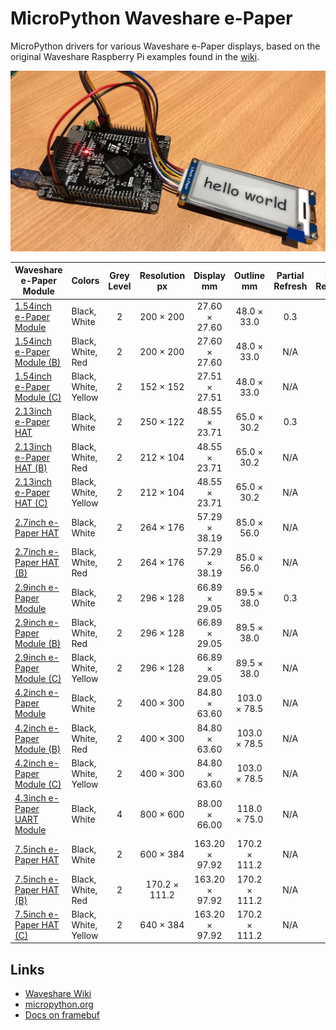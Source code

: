 # MicroPython Waveshare e-Paper

MicroPython drivers for various Waveshare e-Paper displays, based on the original Waveshare Raspberry Pi examples found in the [wiki](https://www.waveshare.com/wiki/Main_Page).

![demo](docs/demo.jpg)

| Waveshare e-Paper Module                                                                  | Colors               | Grey Level | Resolution px | Display mm     | Outline mm    | Partial Refresh | Full Refresh | Interface | Pi Header | Controller | Display                                                                                                                                              |
| ----------------------------------------------------------------------------------------- | -------------------- |:----------:|:-------------:|:--------------:|:-------------:|:---------------:|:------------:|:---------:|:---------:|:-----------|:----------------------------------------------------------------------------------------------------------------------------------------------------:|
| [1.54inch e-Paper Module](https://www.waveshare.com/wiki/1.54inch_e-Paper_Module)         | Black, White         | 2          | 200 × 200     | 27.60 × 27.60  | 48.0 × 33.0   | 0.3             | 2            | SPI       | No        | ?          | [GDEH0154D27](http://www.eink-display.com/new-1-54-inch-partial-refresh-bi-stable-e0154a05-e-paper-display-electronic-paper-screen-gdeh0154d27.html) |
| [1.54inch e-Paper Module (B)](https://www.waveshare.com/wiki/1.54inch_e-Paper_Module_(B)) | Black, White, Red    | 2          | 200 × 200     | 27.60 × 27.60  | 48.0 × 33.0   | N/A             | 8            | SPI       | No        | ?          | [GDEW0154Z04](http://www.eink-display.com/1-54-inch-3-color-ultra-low-power-consumption-e-paper-display-screen-spi-interface-gdew0154z04.html)       |
| [1.54inch e-Paper Module (C)](https://www.waveshare.com/wiki/1.54inch_e-Paper_Module_(C)) | Black, White, Yellow | 2          | 152 × 152     | 27.51 × 27.51  | 48.0 × 33.0   | N/A             | 27           | SPI       | No        | ?          | [GDEW0154C39](http://www.eink-display.com/new-1-54-inch-bwy-three-colors-e-ink-e-paper-display-panel-black-write-and-yellow-gdew0154c39.html)        |
| [2.13inch e-Paper HAT](https://www.waveshare.com/wiki/2.13inch_e-Paper_HAT)               | Black, White         | 2          | 250 × 122     | 48.55 × 23.71  | 65.0 × 30.2   | 0.3             | 2            | SPI       | Yes       | IL3895     | [GDEH0213B1](http://www.eink-display.com/new-2-13-inch-partial-refresh-e-paper-display-250x122-electronic-paper-screen-gdeh0213b1.html)              |
| [2.13inch e-Paper HAT (B)](https://www.waveshare.com/wiki/2.13inch_e-Paper_HAT_(B))       | Black, White, Red    | 2          | 212 × 104     | 48.55 × 23.71  | 65.0 × 30.2   | N/A             | 15           | SPI       | Yes       | ?          | [GDEW0213Z16](http://www.eink-display.com/2-13-inch-three-color-low-power-e-paper-display-electronic-paper-screen-gdew0213z16.html)                  |
| [2.13inch e-Paper HAT (C)](https://www.waveshare.com/wiki/2.13inch_e-Paper_HAT_(C))       | Black, White, Yellow | 2          | 212 × 104     | 48.55 × 23.71  | 65.0 × 30.2   | N/A             | 15           | SPI       | Yes       | ?          | [GDEW0213C38](http://www.eink-display.com/new-2-13-inch-bwy-three-colors-e-ink-e-paper-display-panel-black-write-and-yellow-gdew0213c38.html)        |
| [2.7inch e-Paper HAT](https://www.waveshare.com/wiki/2.7inch_e-Paper_HAT)                 | Black, White         | 2          | 264 × 176     | 57.29 × 38.19  | 85.0 × 56.0   | N/A             | 6            | SPI       | Yes       | ?          | [GDEW027W3](http://www.eink-display.com/2-7-inch-ultra-low-power-consumption-high-contrast-small-size-electronic-paper-display-gdew027w3.html)       |
| [2.7inch e-Paper HAT (B)](https://www.waveshare.com/wiki/2.7inch_e-Paper_HAT_(B))         | Black, White, Red    | 2          | 264 × 176     | 57.29 × 38.19  | 85.0 × 56.0   | N/A             | 15           | SPI       | Yes       | ?          | [GDEW027C44](http://www.eink-display.com/2-7-inch-three-color-low-power-consumption-bi-stable-electronic-paper-screen-gdew027c44.html)               |
| [2.9inch e-Paper Module](https://www.waveshare.com/wiki/2.9inch_e-Paper_Module)           | Black, White         | 2          | 296 × 128     | 66.89 × 29.05  | 89.5 × 38.0   | 0.3             | 2            | SPI       | No        | IL3820     | [GDEH029A1](http://www.eink-display.com/2-9-inch-partial-update-bi-stable-e-paper-display-electronic-paper-screen-gdeh029a1.html)                    |
| [2.9inch e-Paper Module (B)](https://www.waveshare.com/wiki/2.9inch_e-Paper_Module_(B))   | Black, White, Red    | 2          | 296 × 128     | 66.89 × 29.05  | 89.5 × 38.0   | N/A             | 15           | SPI       | No        | IL3820?    | [GDEW029Z10](http://www.eink-display.com/2-9-inch-three-color-bi-stable-e-paper-display-electronic-paper-screen-gdew029z10.html)                     |
| [2.9inch e-Paper Module (C)](https://www.waveshare.com/wiki/2.9inch_e-Paper_Module_(C))   | Black, White, Yellow | 2          | 296 × 128     | 66.89 × 29.05  | 89.5 × 38.0   | N/A             | 15           | SPI       | No        | IL3820?    | [GDEW029C32](http://www.eink-display.com/new-2-9-inch-bwy-three-colors-e-ink-e-paper-display-panel-black-write-and-yellow-gdew029c32.html)           |
| [4.2inch e-Paper Module](https://www.waveshare.com/wiki/4.2inch_e-Paper_Module)           | Black, White         | 2          | 400 × 300     | 84.80 × 63.60  | 103.0 × 78.5  | N/A             | 4            | SPI       | No        | ?          | [GDEW042T2](http://www.eink-display.com/4-2-inch-ultra-low-power-consumption-400x300-resolution-electronic-paper-screen-gdew042t2.html)              |
| [4.2inch e-Paper Module (B)](https://www.waveshare.com/wiki/4.2inch_e-Paper_Module_(B))   | Black, White, Red    | 2          | 400 × 300     | 84.80 × 63.60  | 103.0 × 78.5  | N/A             | 15           | SPI       | No        | ?          | [GDEW042Z15](http://www.eink-display.com/4-2-inch-three-color-bi-stable-electronic-paper-screen-gdew042z15.html)                                     |
| [4.2inch e-Paper Module (C)](https://www.waveshare.com/wiki/4.2inch_e-Paper_Module_(C))   | Black, White, Yellow | 2          | 400 × 300     | 84.80 × 63.60  | 103.0 × 78.5  | N/A             | 15           | SPI       | No        | ?          | [GDEW042C37](http://www.eink-display.com/new-4-2-inch-bwy-three-colors-e-ink-e-paper-display-panel-black-write-and-yellow-gdew042c37.html)           |
| [4.3inch e-Paper UART Module](https://www.waveshare.com/wiki/4.3inch_e-Paper_UART_Module) | Black, White         | 4          | 800 × 600     | 88.00 × 66.00  | 118.0 × 75.0  | N/A             | 1.5          | UART      | No        | ?          | [GDE043A2](http://www.eink-display.com/4-3-inch-low-power-e-paper-display-electronic-paper-screen-gde043a2.html)                                     |
| [7.5inch e-Paper HAT](https://www.waveshare.com/wiki/7.5inch_e-Paper_HAT)                 | Black, White         | 2          | 600 × 384     | 163.20 × 97.92 | 170.2 × 111.2 | N/A             | 6            | SPI       | Yes       | ?          | [GDEW075T8](http://www.eink-display.com/7-5-inch-large-size-ultra-wide-viewing-angle-bi-stable-e-paper-display-e-paper-monitor-gdew075t8.html)       |
| [7.5inch e-Paper HAT (B)](https://www.waveshare.com/wiki/7.5inch_e-Paper_HAT_(B))         | Black, White, Red    | 2          | 170.2 × 111.2 | 163.20 × 97.92 | 170.2 × 111.2 | N/A             | 31           | SPI       | Yes       | ?          | [GDEW075Z09](http://www.eink-display.com/7-5-inch-large-size-three-color-bi-stable-e-paper-display-e-paper-monitor-gdew075z09.html)                  |
| [7.5inch e-Paper HAT (C)](https://www.waveshare.com/wiki/7.5inch_e-Paper_HAT_(C))         | Black, White, Yellow | 2          | 640 × 384     | 163.20 × 97.92 | 170.2 × 111.2 | N/A             | 31           | SPI       | Yes       | ?          | [GDEW075C21](http://www.eink-display.com/new-7-5-inch-bwy-three-colors-e-ink-e-paper-display-panel-black-write-and-yellow-gdew075c21.html)           |

## Links

* [Waveshare Wiki](https://www.waveshare.com/wiki/Main_Page)
* [micropython.org](http://micropython.org)
* [Docs on framebuf](http://docs.micropython.org/en/latest/pyboard/library/framebuf.html)
